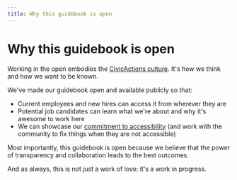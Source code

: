 ```yaml
---
title: Why this guidebook is open
---
```


# Why this guidebook is open

Working in the open embodies the [CivicActions culture](../about-civicactions/culture.md). It's how we think and how we want to be known.

We've made our guidebook open and available publicly so that:

-   Current employees and new hires can access it from wherever they are
-   Potential job candidates can learn what we're about and why it's awesome to work here
-   We can showcase our [commitment to accessibility](https://accessibility.civicactions.com/) (and work with the community to fix things when they are not accessible)

Most importantly, this guidebook is open because we believe that the power of transparency and collaboration leads to the best outcomes.

And as always, this is not just a work of love: it's a work in progress.
